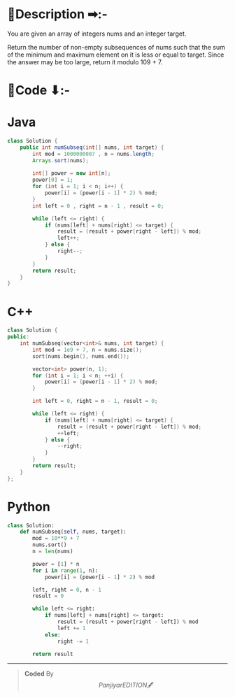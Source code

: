 # 📍Description ➡:-
<!-- Describe your first thoughts on how to solve this problem. -->
You are given an array of integers nums and an integer target.

Return the number of non-empty subsequences of nums such that the sum of the minimum and maximum element on it is less or equal to target. Since the answer may be too large, return it modulo 109 + 7.


# 📝Code ⬇:-


# Java
```java []
class Solution {
    public int numSubseq(int[] nums, int target) {
        int mod = 1000000007 , n = nums.length;
        Arrays.sort(nums);
        
        int[] power = new int[n];
        power[0] = 1;
        for (int i = 1; i < n; i++) {
            power[i] = (power[i - 1] * 2) % mod;
        }
        int left = 0 , right = n - 1 , result = 0;

        while (left <= right) {
            if (nums[left] + nums[right] <= target) {
                result = (result + power[right - left]) % mod;
                left++;
            } else {
                right--;
            }
        }
        return result;
    }
}

```

# C++
``` cpp []
class Solution {
public:
    int numSubseq(vector<int>& nums, int target) {
        int mod = 1e9 + 7, n = nums.size();
        sort(nums.begin(), nums.end());

        vector<int> power(n, 1);
        for (int i = 1; i < n; ++i) {
            power[i] = (power[i - 1] * 2) % mod;
        }

        int left = 0, right = n - 1, result = 0;

        while (left <= right) {
            if (nums[left] + nums[right] <= target) {
                result = (result + power[right - left]) % mod;
                ++left;
            } else {
                --right;
            }
        }
        return result;
    }
};
```

# Python
``` python []
class Solution:
    def numSubseq(self, nums, target):
        mod = 10**9 + 7
        nums.sort()
        n = len(nums)

        power = [1] * n
        for i in range(1, n):
            power[i] = (power[i - 1] * 2) % mod

        left, right = 0, n - 1
        result = 0

        while left <= right:
            if nums[left] + nums[right] <= target:
                result = (result + power[right - left]) % mod
                left += 1
            else:
                right -= 1

        return result   
```

---

>    **Coded** By $$Panjiyar EDITION 🖋  $$

               
